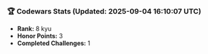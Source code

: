 ### 🏆 Codewars Stats (Updated: 2025-09-04 16:10:07 UTC)

- **Rank:** 8 kyu
- **Honor Points:** 3
- **Completed Challenges:** 1
